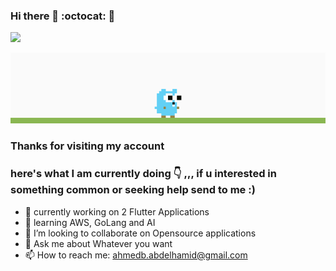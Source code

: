 ### Hi there 👋 :octocat: :whale:

![](https://komarev.com/ghpvc/?username=your-github-ahmed-bahaa)

![](golang.gif)
### Thanks for visiting my account
### here's what I am currently doing :point_down: ,,, if u interested in something common or seeking help send to me :) 
- 🔭 currently working on 2 Flutter Applications
- 🌱 learning AWS, GoLang and AI
- 👯 I’m looking to collaborate on Opensource applications
- 💬 Ask me about Whatever you want 
- 📫 How to reach me: ahmedb.abdelhamid@gmail.com

